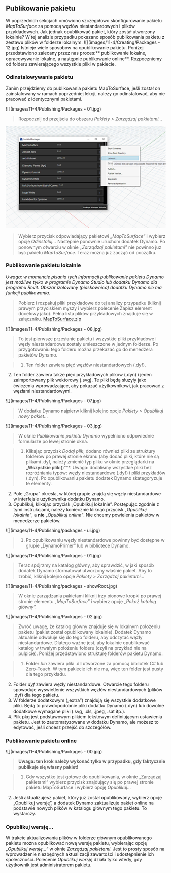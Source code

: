 

## Publikowanie pakietu

W poprzednich sekcjach omówiono szczegółowo skonfigurowanie pakietu *MapToSurface* za pomocą węzłów niestandardowych i plików przykładowych. Jak jednak opublikować pakiet, który został utworzony lokalnie? W tej analizie przypadku pokazano sposób publikowania pakietu z zestawu plików w folderze lokalnym. ![](images/11-4/Creating/Packages - 12.jpg) Istnieje wiele sposobów na opublikowanie pakietu. Poniżej przedstawiono zalecany przez nas proces:** publikowanie lokalne, opracowywanie lokalne, a następnie publikowanie online**. Rozpoczniemy od folderu zawierającego wszystkie pliki w pakiecie.

### Odinstalowywanie pakietu

Zanim przejdziemy do publikowania pakietu MapToSurface, jeśli został on zainstalowany w ramach poprzedniej lekcji, należy go odinstalować, aby nie pracować z identycznymi pakietami.

![](images/11-4/Publishing/Packages - 01.jpg)

> Rozpocznij od przejścia do obszaru *Pakiety > Zarządzaj pakietami...*

![](images/11-4/Publishing/uninstall.jpg)

> Wybierz przycisk odpowiadający pakietowi *„MapToSurface”* i wybierz opcję *Odinstaluj...* Następnie ponownie uruchom dodatek Dynamo. Po ponownym otwarciu w oknie *„Zarządzaj pakietami”* nie powinno już być pakietu *MapToSurface*. Teraz można już zacząć od początku.

### Publikowanie pakietu lokalnie

*Uwaga: w momencie pisania tych informacji publikowanie pakietu Dynamo jest możliwe tylko w programie Dynamo Studio lub dodatku Dynamo dla programu Revit. Obszar izolowany (piaskownica) dodatku Dynamo nie ma funkcji publikowania.*

> Pobierz i rozpakuj pliki przykładowe do tej analizy przypadku (kliknij prawym przyciskiem myszy i wybierz polecenie Zapisz element docelowy jako). Pełna lista plików przykładowych znajduje się w załączniku. [MapToSurface.zip](datasets/11-4/MapToSurface.zip)

![](images/11-4/Publishing/Packages - 08.jpg)

> To jest pierwsze przesłanie pakietu i wszystkie pliki przykładowe i węzły niestandardowe zostały umieszczone w jednym folderze. Po przygotowaniu tego folderu można przekazać go do menedżera pakietów Dynamo.

> 1. Ten folder zawiera pięć węzłów niestandardowych (.dyf).
2. Ten folder zawiera także pięć przykładowych plików (.dyn) i jeden zaimportowany plik wektorowy (.svg). Te pliki będą służyły jako ćwiczenia wprowadzające, aby pokazać użytkownikowi, jak pracować z węzłami niestandardowymi.

![](images/11-4/Publishing/Packages - 07.jpg)

> W dodatku Dynamo najpierw kliknij kolejno opcje *Pakiety > Opublikuj nowy pakiet...*

![](images/11-4/Publishing/Packages - 03.jpg)

> W oknie *Publikowanie pakietu Dynamo* wypełniono odpowiednie formularze po lewej stronie okna.

> 1. Klikając przycisk *Dodaj plik*, dodano również pliki ze struktury folderów po prawej stronie ekranu (aby dodać pliki, które nie są plikami .dyf, należy zmienić typ pliku w oknie przeglądarki na **„Wszystkie pliki(**)"**. Uwaga: dodaliśmy wszystkie pliki bez rozróżniania typów: węzły niestandardowe (.dyf) i pliki przykładów (.dyn). Po opublikowaniu pakietu dodatek Dynamo skategoryzuje te elementy.
2. Pole „Grupa” określa, w której grupie znajdą się węzły niestandardowe w interfejsie użytkownika dodatku Dynamo.
3. Opublikuj, klikając przycisk „Opublikuj lokalnie”. Postępując zgodnie z tymi instrukcjami, należy koniecznie kliknąć przycisk *„Opublikuj lokalnie”*, a **nie** *„Opublikuj online”*. Nie chcemy powielenia pakietów w menedżerze pakietów.

![](images/11-4/Publishing/packages - ui.jpg)

> 1. Po opublikowaniu węzły niestandardowe powinny być dostępne w grupie „DynamoPrimer” lub w bibliotece Dynamo.

![](images/11-4/Publishing/Packages - 01.jpg)

> Teraz spójrzmy na katalog główny, aby sprawdzić, w jaki sposób dodatek Dynamo sformatował utworzony właśnie pakiet. Aby to zrobić, kliknij kolejno opcje *Pakiety > Zarządzaj pakietami...*

![](images/11-4/Publishing/packages - showRoot.jpg)

> W oknie zarządzania pakietami kliknij trzy pionowe kropki po prawej stronie elementu *„MapToSurface”* i wybierz opcję *„Pokaż katalog główny”.*

![](images/11-4/Publishing/Packages - 02.jpg)

> Zwróć uwagę, że katalog główny znajduje się w lokalnym położeniu pakietu (pakiet został opublikowany lokalnie). Dodatek Dynamo aktualnie odwołuje się do tego folderu, aby odczytać węzły niestandardowe. Dlatego ważne jest, aby lokalnie opublikować katalog w trwałym położeniu folderu (czyli na przykład nie na pulpicie). Poniżej przedstawiono strukturę folderów pakietu Dynamo:

> 1. Folder *bin* zawiera pliki .dll utworzone za pomocą bibliotek C# lub Zero-Touch. W tym pakiecie ich nie ma, więc ten folder jest pusty dla tego przykładu.
2. Folder *dyf* zawiera węzły niestandardowe. Otwarcie tego folderu spowoduje wyświetlenie wszystkich węzłów niestandardowych (plików .dyf) dla tego pakietu.
3. W folderze dodatkowym („extra”) znajdują się wszystkie dodatkowe pliki. Będą to prawdopodobnie pliki dodatku Dynamo (.dyn) lub dowolne dodatkowe wymagane pliki (.svg, .xls, .jpeg, .sat itp.).
4. Plik pkg jest podstawowym plikiem tekstowym definiującym ustawienia pakietu. Jest to zautomatyzowane w dodatku Dynamo, ale możesz to edytować, jeśli chcesz przejść do szczegółów.

### Publikowanie pakietu online

![](images/11-4/Publishing/Packages - 00.jpg)

> **Uwaga: ten krok należy wykonać tylko w przypadku, gdy faktycznie publikuje się własny pakiet!**

> 1. Gdy wszystko jest gotowe do opublikowania, w oknie „Zarządzaj pakietami” wybierz przycisk znajdujący się po prawej stronie pakietu MapToSurface i wybierz opcję *Opublikuj...*
2. Jeśli aktualizujesz pakiet, który już został opublikowany, wybierz opcję „Opublikuj wersję”, a dodatek Dynamo zaktualizuje pakiet online na podstawie nowych plików w katalogu głównym tego pakietu. To wystarczy.

### Opublikuj wersję...

W trakcie aktualizowania plików w folderze głównym opublikowanego pakietu można opublikować nową wersję pakietu, wybierając opcję *„Opublikuj wersję...”* w oknie *Zarządzaj pakietami*. Jest to prosty sposób na wprowadzenie niezbędnych aktualizacji zawartości i udostępnienie ich społeczności. Polecenie *Opublikuj wersję* działa tylko wtedy, gdy użytkownik jest administratorem pakietu.

